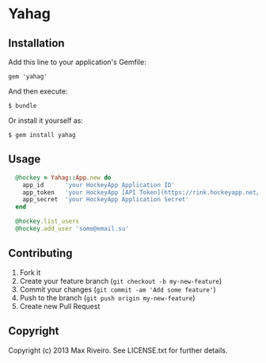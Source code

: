 # Yahag

## Installation

Add this line to your application's Gemfile:

    gem 'yahag'

And then execute:

    $ bundle

Or install it yourself as:

    $ gem install yahag

## Usage

```ruby
  @hockey = Yahag::App.new do
    app_id      'your HockeyApp Application ID'
    app_token   'your HockeyApp [API Token](https://rink.hockeyapp.net/manage/auth_tokens "API Tokens")'
    app_secret  'your HockeyApp Application Secret'
  end

  @hockey.list_users
  @hockey.add_user 'some@email.su'
```

## Contributing

1. Fork it
2. Create your feature branch (`git checkout -b my-new-feature`)
3. Commit your changes (`git commit -am 'Add some feature'`)
4. Push to the branch (`git push origin my-new-feature`)
5. Create new Pull Request

## Copyright

Copyright (c) 2013 Max Riveiro. See LICENSE.txt for further details.
